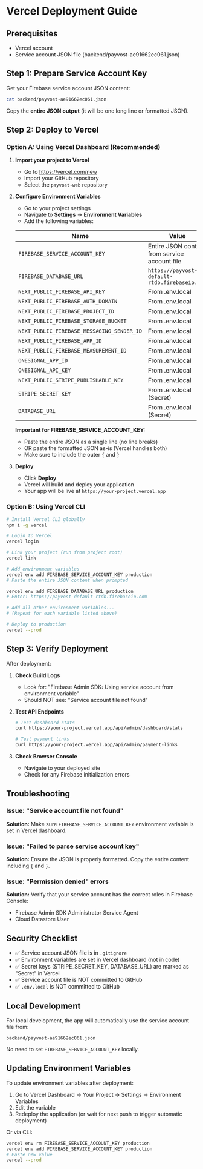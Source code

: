 # Vercel Deployment Guide

## Prerequisites
- Vercel account
- Service account JSON file (backend/payvost-ae91662ec061.json)

## Step 1: Prepare Service Account Key

Get your Firebase service account JSON content:

```bash
cat backend/payvost-ae91662ec061.json
```

Copy the **entire JSON output** (it will be one long line or formatted JSON).

## Step 2: Deploy to Vercel

### Option A: Using Vercel Dashboard (Recommended)

1. **Import your project to Vercel**
   - Go to https://vercel.com/new
   - Import your GitHub repository
   - Select the `payvost-web` repository

2. **Configure Environment Variables**
   - Go to your project settings
   - Navigate to **Settings** → **Environment Variables**
   - Add the following variables:

   | Name | Value | Environment |
   |------|-------|-------------|
   | `FIREBASE_SERVICE_ACCOUNT_KEY` | Entire JSON content from service account file | Production, Preview, Development |
   | `FIREBASE_DATABASE_URL` | `https://payvost-default-rtdb.firebaseio.com` | All |
   | `NEXT_PUBLIC_FIREBASE_API_KEY` | From .env.local | All |
   | `NEXT_PUBLIC_FIREBASE_AUTH_DOMAIN` | From .env.local | All |
   | `NEXT_PUBLIC_FIREBASE_PROJECT_ID` | From .env.local | All |
   | `NEXT_PUBLIC_FIREBASE_STORAGE_BUCKET` | From .env.local | All |
   | `NEXT_PUBLIC_FIREBASE_MESSAGING_SENDER_ID` | From .env.local | All |
   | `NEXT_PUBLIC_FIREBASE_APP_ID` | From .env.local | All |
   | `NEXT_PUBLIC_FIREBASE_MEASUREMENT_ID` | From .env.local | All |
   | `ONESIGNAL_APP_ID` | From .env.local | All |
   | `ONESIGNAL_API_KEY` | From .env.local | All |
   | `NEXT_PUBLIC_STRIPE_PUBLISHABLE_KEY` | From .env.local | All |
   | `STRIPE_SECRET_KEY` | From .env.local (Secret) | All |
   | `DATABASE_URL` | From .env.local (Secret) | All |

   **Important for FIREBASE_SERVICE_ACCOUNT_KEY:**
   - Paste the entire JSON as a single line (no line breaks)
   - OR paste the formatted JSON as-is (Vercel handles both)
   - Make sure to include the outer `{` and `}`

3. **Deploy**
   - Click **Deploy**
   - Vercel will build and deploy your application
   - Your app will be live at `https://your-project.vercel.app`

### Option B: Using Vercel CLI

```bash
# Install Vercel CLI globally
npm i -g vercel

# Login to Vercel
vercel login

# Link your project (run from project root)
vercel link

# Add environment variables
vercel env add FIREBASE_SERVICE_ACCOUNT_KEY production
# Paste the entire JSON content when prompted

vercel env add FIREBASE_DATABASE_URL production
# Enter: https://payvost-default-rtdb.firebaseio.com

# Add all other environment variables...
# (Repeat for each variable listed above)

# Deploy to production
vercel --prod
```

## Step 3: Verify Deployment

After deployment:

1. **Check Build Logs**
   - Look for: "Firebase Admin SDK: Using service account from environment variable"
   - Should NOT see: "Service account file not found"

2. **Test API Endpoints**
   ```bash
   # Test dashboard stats
   curl https://your-project.vercel.app/api/admin/dashboard/stats
   
   # Test payment links
   curl https://your-project.vercel.app/api/admin/payment-links
   ```

3. **Check Browser Console**
   - Navigate to your deployed site
   - Check for any Firebase initialization errors

## Troubleshooting

### Issue: "Service account file not found"
**Solution:** Make sure `FIREBASE_SERVICE_ACCOUNT_KEY` environment variable is set in Vercel dashboard.

### Issue: "Failed to parse service account key"
**Solution:** Ensure the JSON is properly formatted. Copy the entire content including `{` and `}`.

### Issue: "Permission denied" errors
**Solution:** Verify that your service account has the correct roles in Firebase Console:
- Firebase Admin SDK Administrator Service Agent
- Cloud Datastore User

## Security Checklist

- ✅ Service account JSON file is in `.gitignore`
- ✅ Environment variables are set in Vercel dashboard (not in code)
- ✅ Secret keys (STRIPE_SECRET_KEY, DATABASE_URL) are marked as "Secret" in Vercel
- ✅ Service account file is NOT committed to GitHub
- ✅ `.env.local` is NOT committed to GitHub

## Local Development

For local development, the app will automatically use the service account file from:
```
backend/payvost-ae91662ec061.json
```

No need to set `FIREBASE_SERVICE_ACCOUNT_KEY` locally.

## Updating Environment Variables

To update environment variables after deployment:

1. Go to Vercel Dashboard → Your Project → Settings → Environment Variables
2. Edit the variable
3. Redeploy the application (or wait for next push to trigger automatic deployment)

Or via CLI:
```bash
vercel env rm FIREBASE_SERVICE_ACCOUNT_KEY production
vercel env add FIREBASE_SERVICE_ACCOUNT_KEY production
# Paste new value
vercel --prod
```
